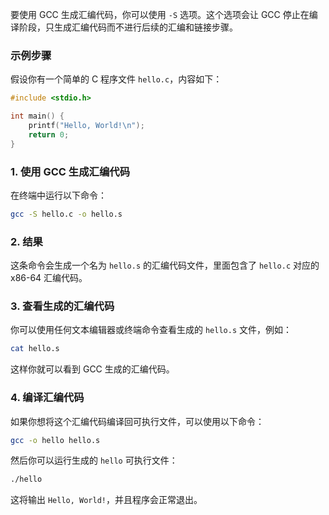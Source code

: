 

要使用 GCC 生成汇编代码，你可以使用 `-S` 选项。这个选项会让 GCC 停止在编译阶段，只生成汇编代码而不进行后续的汇编和链接步骤。

### 示例步骤

假设你有一个简单的 C 程序文件 `hello.c`，内容如下：

```c
#include <stdio.h>

int main() {
    printf("Hello, World!\n");
    return 0;
}
```

### 1. 使用 GCC 生成汇编代码

在终端中运行以下命令：

```bash
gcc -S hello.c -o hello.s
```

### 2. 结果

这条命令会生成一个名为 `hello.s` 的汇编代码文件，里面包含了 `hello.c` 对应的 x86-64 汇编代码。

### 3. 查看生成的汇编代码

你可以使用任何文本编辑器或终端命令查看生成的 `hello.s` 文件，例如：

```bash
cat hello.s
```

这样你就可以看到 GCC 生成的汇编代码。

### 4. 编译汇编代码

如果你想将这个汇编代码编译回可执行文件，可以使用以下命令：

```bash
gcc -o hello hello.s
```

然后你可以运行生成的 `hello` 可执行文件：

```bash
./hello
```

这将输出 `Hello, World!`，并且程序会正常退出。
